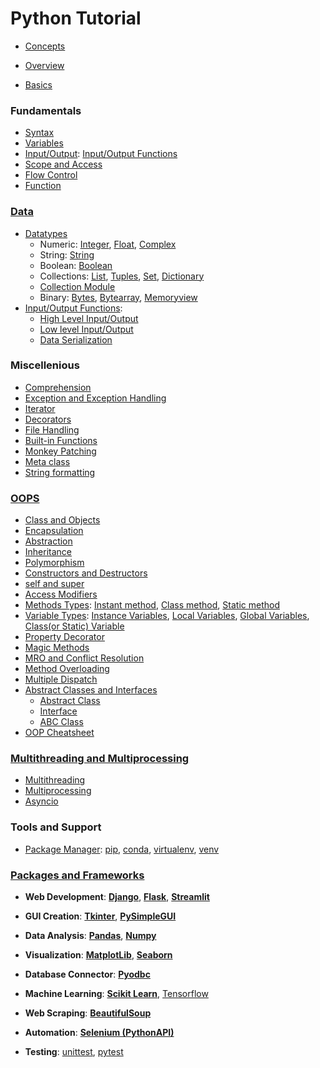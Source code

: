 # Python Tutorial


- [Concepts](lessons/concepts/readme.md)
- [Overview](lessons/overview/readme.md)

- [Basics](lessons/basics/readme.md)

### Fundamentals
- [Syntax](lessons/syntax/readme.md)
- [Variables](lessons/variables/readme.md)
- [Input/Output](lessons/input_output/readme.md): [Input/Output Functions](lessons/input_output_functions/readme.md)
- [Scope and Access](lessons/scope/readme.md) 
- [Flow Control](lessons/flow_control/readme.md)
- [Function](lessons/functions/readme.md)


### [Data](lessons/data/readme.md)
- [Datatypes](lessons/datatypes/readme.md)
    - Numeric: [Integer](lessons/integer/readme.md), [Float](lessons/float/readme.md), [Complex](lessons/complex/readme.md)
    - String: [String](lessons/string/readme.md)
    - Boolean: [Boolean](lessons/boolean/readme.md)
    - Collections: [List](lessons/list/readme.md), [Tuples](lessons/tuples/readme.md), [Set](lessons/set/readme.md), [Dictionary](lessons/dictionary/readme.md)
    - [Collection Module](lessons/collection_module/readme.md)
    - Binary: [Bytes](lessons/bytes/readme.md), [Bytearray](lessons/bytearray/readme.md), [Memoryview](lessons/memoryview/readme.md)
- [Input/Output Functions](lessons/input_output_functions/readme.md):
    - [High Level Input/Output](lessons/high_level_input_output/readme.md)
    - [Low level Input/Output](lessons/low_level_input_output/readme.md)
    - [Data Serialization](lessons/data_serialization/readme.md)

### Miscellenious
- [Comprehension](lessons/comprehension/readme.md)        
- [Exception and Exception Handling](lessons/exception/readme.md)
- [Iterator](lessons/iterator/readme.md)
- [Decorators](lessons/decorators/readme.md)
- [File Handling](lessons/file_handling/readme.md)
- [Built-in Functions](lessons/built_in_functions/readme.md)
- [Monkey Patching](lessons/monkey_patching/readme.md)
- [Meta class](lessons/meta_class/readme.md)
- [String formatting](lessons/string_formatting/readme.md)

### [OOPS](lessons/oop/readme.md)
- [Class and Objects](lessons/class_and_object/readme.md)
- [Encapsulation](lessons/encapsulation/readme.md)
- [Abstraction](lessons/abstraction/readme.md)
- [Inheritance](lessons/inheritance/readme.md)
- [Polymorphism](lessons/polymorphism/readme.md)
- [Constructors and Destructors](lessons/constructors_destructors/readme.md)
- [self and super](lessons/self_and_super/readme.md)
- [Access Modifiers](lessons/access_modifiers/readme.md)
- [Methods Types](lessons/method_types/readme.md): [Instant method](lessons/instant_methods/readme.md), [Class method](lessons/class_methods/readme.md), [Static method](lessons/static_methods/readme.md)
- [Variable Types](lessons/variable_types/readme.md): [Instance Variables](lessons/instant_variable/readme.md), [Local Variables](lessons/local_variable/readme.md), [Global Variables](lessons/global_variable/readme.md), [Class(or Static) Variable](lessons/class_variable/readme.md)
- [Property Decorator](lessons/property_decorator/readme.md)
- [Magic Methods](lessons/magic_methods/readme.md)
- [MRO and Conflict Resolution](lessons/mro_and_conflicts/readme.md)
- [Method Overloading](lessons/method_overloading/readme.md)
- [Multiple Dispatch](lessons/multiple_dispatch/readme.md)
- [Abstract Classes and Interfaces](lessons/abstract_classes_interfaces/readme.md)
    - [Abstract Class](lesson/abstract_class/readme.md) 
    - [Interface](lessons/interface/readme.md)
    - [ABC Class](lessons/abc_class/readme.md)
- [OOP Cheatsheet](lessons/oops_cheatsheet/readme.md)

### [Multithreading and Multiprocessing](lessons/multithreading_multiprocessing/readme.md)
- [Multithreading](lessons/multithreading/readme.md)
- [Multiprocessing](lessons/multiprocessing/readme.md)
- [Asyncio](lessons/asyncio/readme.md)

### Tools and Support
- [Package Manager](lessons/package_manager/readme.md): [pip](lessons/pip/readme.md), [conda](lessons/conda/readme.md), [virtualenv](lessons/virtualenv/readme.md), [venv](lessons/venv/readme.md)


### 


### [Packages and Frameworks](lessons/packages_framework/readme.md)

-  **Web Development**: [**Django**](frameworks/django/readme.md), [**Flask**](frameworks/flask/readme.md), [**Streamlit**](frameworks/streamlit/readme.md)

- **GUI Creation**: [**Tkinter**](frameworks/tkinter/readme.md), [**PySimpleGUI**](frameworks/pysimplegui/readme.md)

- **Data Analysis**: [**Pandas**](libraries/pandas/readme.md), [**Numpy**](packages/numpy/readme.md)

- **Visualization**: [**MatplotLib**](packages/matplotlib/readme.md), [**Seaborn**](packages/seaborn/readme.md)

- **Database Connector**: [**Pyodbc**](packages/pyodbc/readme.md)

- **Machine Learning**: [**Scikit Learn**](packages/sklearn/readme.md), [Tensorflow](https://github.com/AkashDas253/Tutorial_Tensorflow)

- **Web Scraping**: [**BeautifulSoup**](packages/beautifulsoup/readme.md)

- **Automation**: [**Selenium (PythonAPI)**](https://github.com/AkashDas253/Tutorial_Tools/blob/master/tools/selenium/lessons/python_support/readme.md)

- **Testing**: [unittest](frameworks/unittest/readme.md), [pytest](packages/pytest/readme.md)



